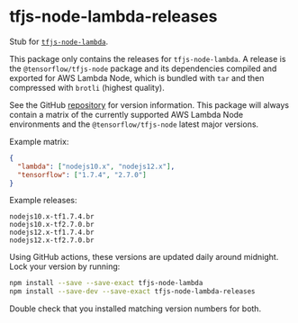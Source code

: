 # tfjs-node-lambda-releases

Stub for [`tfjs-node-lambda`](https://www.npmjs.com/package/tfjs-node-lambda).

This package only contains the releases for `tfjs-node-lambda`. A release is the `@tensorflow/tfjs-node` package and its dependencies compiled and exported for AWS Lambda Node, which is bundled with `tar` and then compressed with `brotli` (highest quality).

See the GitHub [repository](https://github.com/jlarmstrongiv/tfjs-node-lambda/blob/main/matrix.json) for version information. This package will always contain a matrix of the currently supported AWS Lambda Node environments and the `@tensorflow/tfjs-node` latest major versions.

Example matrix:

```json
{
  "lambda": ["nodejs10.x", "nodejs12.x"],
  "tensorflow": ["1.7.4", "2.7.0"]
}
```

Example releases:

```
nodejs10.x-tf1.7.4.br
nodejs10.x-tf2.7.0.br
nodejs12.x-tf1.7.4.br
nodejs12.x-tf2.7.0.br
```

Using GitHub actions, these versions are updated daily around midnight. Lock your version by running:

```bash
npm install --save --save-exact tfjs-node-lambda
npm install --save-dev --save-exact tfjs-node-lambda-releases
```

Double check that you installed matching version numbers for both.
